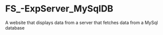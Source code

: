 # FS_-ExpServer_MySqlDB
A website that displays data from a server that fetches data from a MySql database
